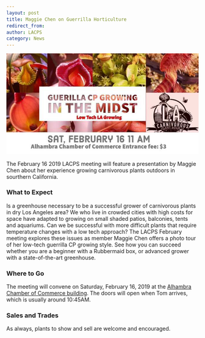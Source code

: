 ```yaml
---
layout: post
title: Maggie Chen on Guerrilla Horticulture
redirect_from:
author: LACPS
category: News
---
```


![Maggie Chen LACPS meeting announcement picture](/assets/images/posts/maggie-chen-outdoor-cp-cultivation-meeting.jpg)

The February 16 2019 LACPS meeting will feature a presentation by Maggie Chen about her experience growing carnivorous plants outdoors in sourthern California.

### What to Expect

Is a greenhouse necessary to be a successful grower of carnivorous plants in dry Los Angeles area? We who live in crowded cities with high costs for space have adapted to growing on small shaded patios, balconies, tents and aquariums. Can we be successful with more difficult plants that require temperature changes with a low tech approach? The LACPS February meeting explores these issues as member Maggie Chen offers a photo tour of her low-tech guerrilla CP growing style. See how you can succeed whether you are a beginner with a Rubbermaid box, or advanced grower with a state-of-the-art greenhouse.

### Where to Go

The meeting will convene on Saturday, February 16, 2019 at the [Alhambra Chamber of Commerce building](/meetings). The doors will open when Tom arrives, which is usually around 10:45AM.

### Sales and Trades

As always, plants to show and sell are welcome and encouraged.
